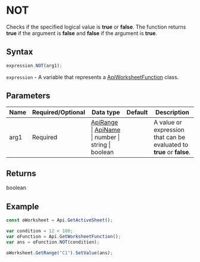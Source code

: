 # NOT

Checks if the specified logical value is **true** or **false**. The function returns **true** if the argument is **false** and **false** if the argument is **true**.

## Syntax

```javascript
expression.NOT(arg1);
```

`expression` - A variable that represents a [ApiWorksheetFunction](../ApiWorksheetFunction.md) class.

## Parameters

| **Name** | **Required/Optional** | **Data type** | **Default** | **Description** |
| ------------- | ------------- | ------------- | ------------- | ------------- |
| arg1 | Required | [ApiRange](../../ApiRange/ApiRange.md) \| [ApiName](../../ApiName/ApiName.md) \| number \| string \| boolean |  | A value or expression that can be evaluated to **true** or **false**. |

## Returns

boolean

## Example



```javascript editor-xlsx
const oWorksheet = Api.GetActiveSheet();

var condition = 12 < 100;
var oFunction = Api.GetWorksheetFunction();
var ans = oFunction.NOT(condition);

oWorksheet.GetRange("C1").SetValue(ans);

```
